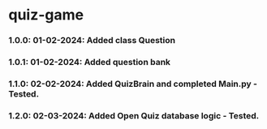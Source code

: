 # quiz-game

### 1.0.0: 01-02-2024: Added class Question
### 1.0.1: 01-02-2024: Added question bank
### 1.1.0: 02-02-2024: Added QuizBrain and completed Main.py - Tested.
### 1.2.0: 02-03-2024: Added Open Quiz database logic - Tested.